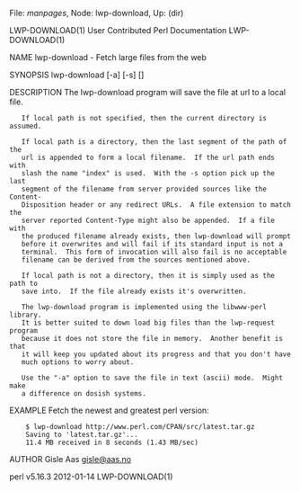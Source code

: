 File: *manpages*,  Node: lwp-download,  Up: (dir)

LWP-DOWNLOAD(1)       User Contributed Perl Documentation      LWP-DOWNLOAD(1)



NAME
       lwp-download - Fetch large files from the web

SYNOPSIS
       lwp-download [-a] [-s] <url> [<local path>]

DESCRIPTION
       The lwp-download program will save the file at url to a local file.

       If local path is not specified, then the current directory is assumed.

       If local path is a directory, then the last segment of the path of the
       url is appended to form a local filename.  If the url path ends with
       slash the name "index" is used.  With the -s option pick up the last
       segment of the filename from server provided sources like the Content-
       Disposition header or any redirect URLs.  A file extension to match the
       server reported Content-Type might also be appended.  If a file with
       the produced filename already exists, then lwp-download will prompt
       before it overwrites and will fail if its standard input is not a
       terminal.  This form of invocation will also fail is no acceptable
       filename can be derived from the sources mentioned above.

       If local path is not a directory, then it is simply used as the path to
       save into.  If the file already exists it's overwritten.

       The lwp-download program is implemented using the libwww-perl library.
       It is better suited to down load big files than the lwp-request program
       because it does not store the file in memory.  Another benefit is that
       it will keep you updated about its progress and that you don't have
       much options to worry about.

       Use the "-a" option to save the file in text (ascii) mode.  Might make
       a difference on dosish systems.

EXAMPLE
       Fetch the newest and greatest perl version:

        $ lwp-download http://www.perl.com/CPAN/src/latest.tar.gz
        Saving to 'latest.tar.gz'...
        11.4 MB received in 8 seconds (1.43 MB/sec)

AUTHOR
       Gisle Aas <gisle@aas.no>



perl v5.16.3                      2012-01-14                   LWP-DOWNLOAD(1)
